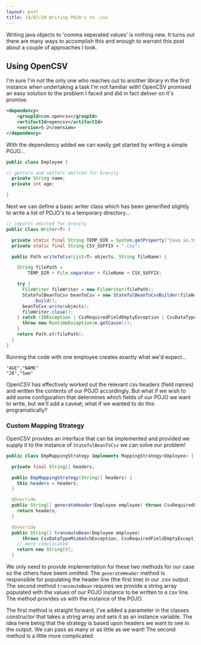 ```yaml
---
layout: post
title: 19/07/20 Writing POJO's to .csv
---
```


Writing java objects to 'comma seperated values' is nothing new. It turns out there are many ways to accomplish this and enough to warrant this post about a couple of approaches I took.

## Using OpenCSV

I'm sure I'm not the only one who reaches out to another library in the first instance when undertaking a task I'm not familiar with! OpenCSV promised an easy solution to the problem I faced and did in fact deliver on it's promise.

```xml
<dependency>
    <groupId>com.opencsv</groupId>
    <artifactId>opencsv</artifactId>
    <version>5.2</version>
</dependency>
```

With the dependency added we can easily get started by writing a simple POJO...

```java
public class Employee {

// getters and setters omitted for brevity
  private String name;
  private int age;

}
```

Next we can define a basic writer class which has been generified slightly to write a list of POJO's to a temporary directory...

```java
// imports omitted for brevity
public class Writer<T> {

  private static final String TEMP_DIR = System.getProperty("java.io.tmpdir");
  private static final String CSV_SUFFIX = ".csv";

  public Path writeToCsv(List<T> objects, String fileName) {

    String filePath =
        TEMP_DIR + File.separator + fileName + CSV_SUFFIX;

    try {
      FileWriter fileWriter = new FileWriter(filePath);
      StatefulBeanToCsv beanToCsv = new StatefulBeanToCsvBuilder(fileWriter)
          .build();
      beanToCsv.write(objects);
      fileWriter.close();
    } catch (IOException | CsvRequiredFieldEmptyException | CsvDataTypeMismatchException e) {
      throw new RuntimeException(e.getCause());
    }
    return Path.of(filePath);
  }
}
```

Running the code with one employee creates exactly what we'd expect...

```csv
"AGE","NAME"
"28","Sam"
```

OpenCSV has effectively worked out the relevant csv headers (field names) and written the contents of our POJO accordingly. But what if we wish to add some configuration that determines which fields of our POJO we want to write, but we'll add a caveat; what if we wanted to do this programatically?

### Custom Mapping Strategy

OpenCSV provides an interface that can be implemented and provided we supply it to the instance of `StatefulBeanToCsv` we can solve our problem!

```java
public class EmpMappingStrategy implements MappingStrategy<Employee> {

  private final String[] headers;

  public EmpMappingStrategy(String[] headers) {
    this.headers = headers;
  }

  @Override
  public String[] generateHeader(Employee employee) throws CsvRequiredFieldEmptyException {
    return headers;
  }

  @Override
  public String[] transmuteBean(Employee employee)
      throws CsvDataTypeMismatchException, CsvRequiredFieldEmptyException {
    // more complicated
    return new String[0];
  }
```

We only need to provide implementation for these two methods for our case so the others have beem omitted. The `generateHeader` method is responsible for populating the header line (the first line) in our .csv output. The second method `transmuteBean` requires we provide a string array populated with the values of our POJO instance to be written to a csv line. The method provides us with the instance of the POJO.

The first method is straight forward, I've added a parameter in the classes constructor that takes a string array and sets it as an instance variable. The idea here being that the strategy is based upon headers we want to see in the output. We can pass as many or as little as we want! The second method is a little more complicated.
